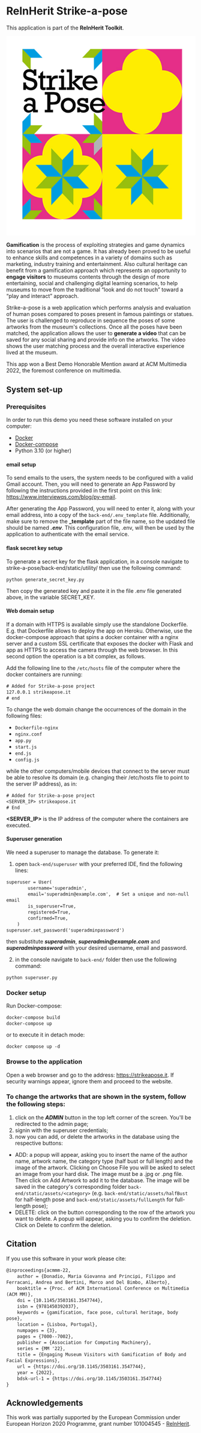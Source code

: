 # ReInHerit Strike-a-pose

This application is part of the **ReInHerit Toolkit**.

![ReInHerit Strike-a-pose logo](Strike-a-pose_logo.jpg "ReInHerit Strike-a-pose logo")


**Gamification** is the process of exploiting strategies and game dynamics into scenarios that are not a game. 
It has already been proved to be useful to enhance skills and competences in a variety of domains such as marketing, industry training and entertainment.
Also cultural heritage can benefit from a gamification approach which represents an opportunity to **engage visitors** to museums contents through the design of more entertaining, social and challenging digital learning scenarios, to help museums to move from the traditional “look and do not touch” toward a “play and interact” approach. 

Strike-a-pose is a web application which performs analysis and evaluation of human poses compared to poses present in famous paintings or statues. 
The user is challenged to reproduce in sequence the poses of some artworks from the museum's collections. 
Once all the poses have been matched, the application allows the user to **generate a video** that can be saved for any social sharing and provide info on the artworks. 
The video shows the user matching process and the overall interactive experience lived at the museum.

This app won a Best Demo Honorable Mention award at ACM Multimedia 2022, the foremost conference on multimedia.


## System set-up
### Prerequisites
In order to run this demo you need these software installed on your computer:
- [Docker](https://docs.docker.com/get-docker/)
- [Docker-compose](https://docs.docker.com/compose/install/)
- Python 3.10 (or higher)
#### email setup
To send emails to the users, the system needs to be configured with a valid Gmail account. Then, you will need to generate an App Password by following the instructions provided in the first point on this link: https://www.interviewqs.com/blog/py-email.

After generating the App Password, you will need to enter it, along with your email address, into a copy of the `back-end/.env_template` file. Additionally, make sure to remove the **_template** part of the file name, so the updated file should be named ___.env___. This configuration file, .env, will then be used by the application to authenticate with the email service.
#### flask secret key setup
To generate a secret key for the flask application, in a console navigate to strike-a-pose/back-end/static/utility/ then use the following command:
```
python generate_secret_key.py
```
Then copy the generated key and paste it in the file .env file generated above, in the variable SECRET_KEY.

#### Web domain setup

If a domain with HTTPS is available simply use the standalone Dockerfile. E.g. that Dockerfile allows to deploy the app on Heroku.
Otherwise, use the docker-compose approach that spins a docker container with a nginx server and a custom SSL certificate that exposes the docker with Flask and app as HTTPS to access the camera through the web browser.
In this second option the operation is a bit complex, as follows.

Add the following line to the `/etc/hosts` file of the computer where the docker containers are running:

```
# Added for Strike-a-pose project
127.0.0.1 strikeapose.it
# end
```
To change the web domain change the occurrences of the domain in the following files:

- `Dockerfile-nginx`
- `nginx.conf`
- `app.py`
- `start.js`
- `end.js`
- `config.js`

while the other computers/mobile devices that connect to the server must be able to resolve its domain (e.g. changing their /etc/hosts file to
point to the server IP address), as in:

```
# Added for Strike-a-pose project
<SERVER_IP> strikeapose.it
# End
```
**<SERVER_IP>** is the IP address of the computer where the containers are executed.

#### Superuser generation
We need a superuser to manage the database. To generate it:
1) open `back-end/superuser` with your preferred IDE, find the following lines: 
```
superuser = User(
        username='superadmin',
        email='superadmin@example.com',  # Set a unique and non-null email
        is_superuser=True,
        registered=True,  
        confirmed=True,  
    )
superuser.set_password('superadminpassword')
```
then substitute ___superadmin___, ___superadmin@example.com___ and ___superadminpassword___ with your desired username, email and password.

2) in the console navigate to `back-end/` folder then use the following command:
```
python superuser.py
```

### Docker setup

Run Docker-compose:

```
docker-compose build
docker-compose up
```
or to execute it in detach mode:
```
docker compose up -d
```

[//]: # (Upon the first docker-compose execution initialize the database running the *reset.py* script)

[//]: # (Execute again the script if you want to restart again the system &#40;eliminating the registered users&#41;.)

[//]: # (Use the following:)

[//]: # (```)

[//]: # (<user>@<host>:~$ docker container exec -it flask /bin/bash)

[//]: # (root@<CONTAINER-ID>:/usr/src/app# python reset.py)

[//]: # (...)

[//]: # (root@<CONTAINER-ID>:/usr/src/app# exit)

[//]: # (```)

### Browse to the application
Open a web browser and go to the address: https://strikeapose.it. 
If security warnings appear, ignore them and proceed to the website.

### To change the artworks that are shown in the system, follow the following steps:
1. click on the ___ADMIN___ button in the top left corner of the screen. You'll be redirected to the admin page;
2. signin with the superuser credentials;
3. now you can add, or delete the artworks in the database using the respective buttons:
- ADD: a popup will appear, asking you to insert the name of the author name, artwork name, the category type (half bust or full length) and the image of the artwork. Clicking on Choose File you will be asked to select an image from your hard disk. The image must be a .jpg or .png file. Then click on Add Artwork to add it to the database. The image will be saved in the category's corresponding folder `back-end/static/assets/<category>` (e.g. `back-end/static/assets/halfBust` for half-length pose and `back-end/static/assets/fullLength` for full-length pose); 
- DELETE: click on the button corresponding to the row of the artwork you want to delete. A popup will appear, asking you to confirm the deletion. Click on Delete to confirm the deletion. 

[//]: # (## Turning on skeleton view)

[//]: # (To show the skeleton &#40;for debugging or to ease the game, user tests show how much people appreciate it&#41; set the *DEBUG* variable to true in the file *back-end/static/js/scripts/config.js*)

[//]: # ()
[//]: # (```)

[//]: # (static DEBUG = true;)

[//]: # (```)

## Citation

If you use this software in your work please cite:

```
@inproceedings{acmmm-22,
	author = {Donadio, Maria Giovanna and Principi, Filippo and Ferracani, Andrea and Bertini, Marco and Del Bimbo, Alberto},
	booktitle = {Proc. of ACM International Conference on Multimedia (ACM MM)},
	doi = {10.1145/3503161.3547744},
	isbn = {9781450392037},
	keywords = {gamification, face pose, cultural heritage, body pose},
	location = {Lisboa, Portugal},
	numpages = {3},
	pages = {7000--7002},
	publisher = {Association for Computing Machinery},
	series = {MM '22},
	title = {Engaging Museum Visitors with Gamification of Body and Facial Expressions},
	url = {https://doi.org/10.1145/3503161.3547744},
	year = {2022},
	bdsk-url-1 = {https://doi.org/10.1145/3503161.3547744}
}
```

## Acknowledgements
This work was partially supported by the European Commission under European Horizon 2020 Programme, grant number 101004545 - [ReInHerit](https://www.reinherit.eu).